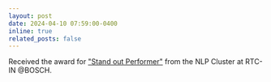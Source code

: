 ```yaml
---
layout: post
date: 2024-04-10 07:59:00-0400
inline: true
related_posts: false
---
```


Received the award for ["Stand out Performer"](/assets/files/bosch/Kamal_Shrestha_Stand_out_Performer.pdf) from the NLP Cluster at RTC-IN @BOSCH.